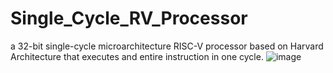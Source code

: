 # Single_Cycle_RV_Processor
a 32-bit single-cycle microarchitecture RISC-V processor based on Harvard Architecture that executes and entire instruction in one cycle.
![image](https://github.com/user-attachments/assets/4cf26316-9ae2-4028-bf20-30944540b26d)

